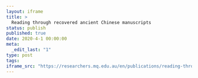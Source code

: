 ```yaml
---
layout: iframe
title: >
  Reading through recovered ancient Chinese manuscripts
status: publish
published: true
date: 2020-4-1 00:00:00
meta:
  _edit_last: "1"
type: post
tags:
iframe_src: "https://researchers.mq.edu.au/en/publications/reading-through-recovered-ancient-chinese-manuscripts"
---
```

        